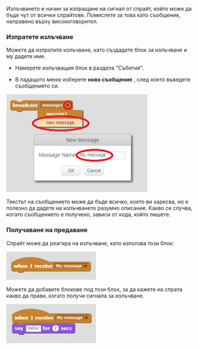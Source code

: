 Излъчването е начин за изпращане на сигнал от спрайт, който може да бъде чут от всички спрайтове. Помислете за това като съобщение, направено върху високоговорител.

### Изпратете излъчване

Можете да изпратите излъчване, като създадете блок за излъчване и му дадете име.

+ Намерете излъчващия блок в раздела "Събития".

+ В падащото меню изберете **ново съобщение** , след което въведете съобщението си.

![Създайте излъчване](images/create-a-broadcast.png)

Текстът на съобщението може да бъде всичко, което ви харесва, но е полезно да дадете на излъчването разумно описание. Какво се случва, когато съобщението е получено, зависи от кода, който пишете.

### Получаване на предаване

Спрайт може да реагира на излъчване, като използва този блок:

![Получаване на предаване](images/receive-a-broadcast.png)

Можете да добавите блокове под този блок, за да кажете на спрата какво да прави, когато получи сигнала за излъчване.

![Получаване на пример](images/receive-example.png)